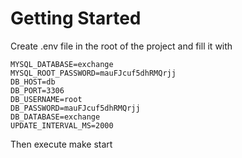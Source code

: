 # Getting Started

Create .env file in the root of the project and fill it with

```
MYSQL_DATABASE=exchange
MYSQL_ROOT_PASSWORD=mauFJcuf5dhRMQrjj
DB_HOST=db
DB_PORT=3306
DB_USERNAME=root
DB_PASSWORD=mauFJcuf5dhRMQrjj
DB_DATABASE=exchange
UPDATE_INTERVAL_MS=2000
```

Then execute make start
